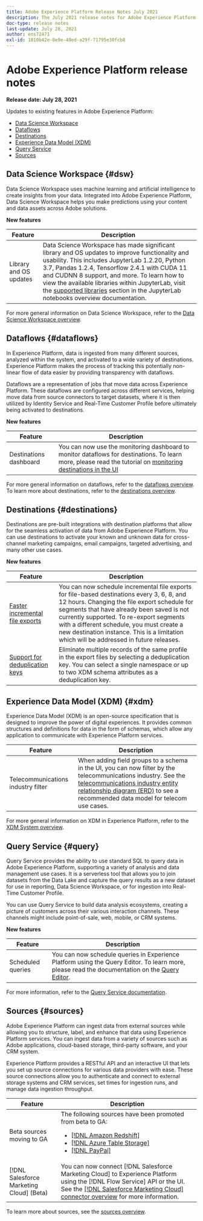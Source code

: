 ```yaml
---
title: Adobe Experience Platform Release Notes July 2021
description: The July 2021 release notes for Adobe Experience Platform.
doc-type: release notes
last-update: July 28, 2021
author: ens72471
exl-id: 1810b42e-8e9e-49ed-a29f-71795e30fcb8
---
```

# Adobe Experience Platform release notes 

**Release date: July 28, 2021**

Updates to existing features in Adobe Experience Platform:

- [Data Science Workspace](#dsw)
- [Dataflows](#destinations)
- [Destinations](#destinations)
- [Experience Data Model (XDM)](#xdm)
- [Query Service](#query)
- [Sources](#sources)

## Data Science Workspace {#dsw}

Data Science Workspace uses machine learning and artificial intelligence to create insights from your data. Integrated into Adobe Experience Platform, Data Science Workspace helps you make predictions using your content and data assets across Adobe solutions.

**New features**

| Feature | Description |
| --- | --- |
| Library and OS updates | Data Science Workspace has made significant library and OS updates to improve functionality and usability. This includes JupyterLab 1.2.20, Python 3.7, Pandas 1.2.4, Tensorflow 2.4.1 with CUDA 11 and CUDNN 8 support, and more. To learn how to view the available libraries within JupyterLab, visit the [supported libraries](../../data-science-workspace/jupyterlab/overview.md#supported-libraries) section in the JupyterLab notebooks overview documentation. |

For more general information on Data Science Workspace, refer to the [Data Science Workspace overview](../../data-science-workspace/home.md).

## Dataflows {#dataflows}

In Experience Platform, data is ingested from many different sources, analyzed within the system, and activated to a wide variety of destinations. Experience Platform makes the process of tracking this potentially non-linear flow of data easier by providing transparency with dataflows.

Dataflows are a representation of jobs that move data across Experience Platform. These dataflows are configured across different services, helping move data from source connectors to target datasets, where it is then utilized by Identity Service and Real-Time Customer Profile before ultimately being activated to destinations.

**New features**

| Feature | Description |
| ------- | ----------- |
| Destinations dashboard | You can now use the monitoring dashboard to monitor dataflows for destinations. To learn more, please read the tutorial on [monitoring destinations in the UI](../../dataflows/ui/monitor-destinations.md#monitoring-destinations-dashboard) |

For more general information on dataflows, refer to the [dataflows overview](../../dataflows/home.md). To learn more about destinations, refer to the [destinations overview](../../destinations/home.md).

## Destinations {#destinations}

Destinations are pre-built integrations with destination platforms that allow for the seamless activation of data from Adobe Experience Platform. You can use destinations to activate your known and unknown data for cross-channel marketing campaigns, email campaigns, targeted advertising, and many other use cases.

**New features**

| Feature | Description |
| --- | --- |
| [Faster incremental file exports](../../destinations/ui/activate-batch-profile-destinations.md#export-incremental-files) | You can now schedule incremental file exports for file-based destinations every 3, 6, 8, and 12 hours. Changing the file export schedule for segments that have already been saved is not currently supported. To re-export segments with a different schedule, you must create a new destination instance. This is a limitation which will be addressed in future releases. |
| [Support for deduplication keys](../../destinations/ui/activate-batch-profile-destinations.md#deduplication-keys) | Eliminate multiple records of the same profile in the export files by selecting a deduplication key. You can select a single namespace or up to two XDM schema attributes as a deduplication key. |

## Experience Data Model (XDM) {#xdm}

Experience Data Model (XDM) is an open-source specification that is designed to improve the power of digital experiences. It provides common structures and definitions for data in the form of schemas, which allow any application to communicate with Experience Platform services.

| Feature | Description |
| --- | --- |
| Telecommunications industry filter | When adding field groups to a schema in the UI, you can now filter by the telecommunications industry. See the [telecommunications industry entity relationship diagram (ERD)](../../xdm/schema/industries/telecom.md) to see a recommended data model for telecom use cases. |

For more general information on XDM in Experience Platform, refer to the [XDM System overview](../../xdm/home.md).

## Query Service {#query}

Query Service provides the ability to use standard SQL to query data in Adobe Experience Platform, supporting a variety of analysis and data management use cases. It is a serverless tool that allows you to join datasets from the Data Lake and capture the query results as a new dataset for use in reporting, Data Science Workspace, or for ingestion into Real-Time Customer Profile.

You can use Query Service to build data analysis ecosystems, creating a picture of customers across their various interaction channels. These channels might include point-of-sale, web, mobile, or CRM systems.

**New features**

| Feature | Description |
| ------- | ----------- |
| Scheduled queries | You can now schedule queries in Experience Platform using the Query Editor. To learn more, please read the documentation on the [Query Editor](../../query-service/ui/user-guide.md#scheduled-queries). |

For more information, refer to the [Query Service documentation](../../query-service/home.md).

## Sources {#sources}

Adobe Experience Platform can ingest data from external sources while allowing you to structure, label, and enhance that data using Experience Platform services. You can ingest data from a variety of sources such as Adobe applications, cloud-based storage, third-party software, and your CRM system.

Experience Platform provides a RESTful API and an interactive UI that lets you set up source connections for various data providers with ease. These source connections allow you to authenticate and connect to external storage systems and CRM services, set times for ingestion runs, and manage data ingestion throughput.

| Feature | Description |
| ------- | ----------- |
| Beta sources moving to GA | The following sources have been promoted from beta to GA: <ul><li>[[!DNL Amazon Redshift]](../../sources/connectors/databases/redshift.md)</li><li>[[!DNL Azure Table Storage]](../../sources/connectors/databases/ats.md)</li><li>[[!DNL PayPal]](../../sources/connectors/payments/paypal.md)</li></ul> |
| [!DNL Salesforce Marketing Cloud] (Beta) | You can now connect [!DNL Salesforce Marketing Cloud] to Experience Platform using the [!DNL Flow Service] API or the UI. See the [[!DNL Salesforce Marketing Cloud] connector overview](../../sources/connectors/marketing-automation/salesforce-marketing-cloud.md) for more information. |

To learn more about sources, see the [sources overview](../../sources/home.md).
